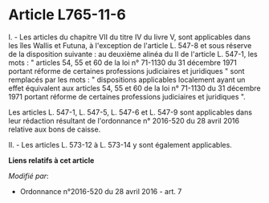 # Article L765-11-6

I. - Les articles du chapitre VII du titre IV du livre V, sont applicables dans les îles Wallis et Futuna, à l'exception de
l'article L. 547-8 et sous réserve de la disposition suivante : au deuxième alinéa du II de l'article L. 547-1, les mots : "
articles 54, 55 et 60 de la loi n° 71-1130 du 31 décembre 1971 portant réforme de certaines professions judiciaires et
juridiques " sont remplacés par les mots : " dispositions applicables localement ayant un effet équivalent aux articles 54,
55 et 60 de la loi n° 71-1130 du 31 décembre 1971 portant réforme de certaines professions judiciaires et juridiques ".

Les articles L. 547-1, L. 547-5, L. 547-6 et L. 547-9 sont applicables dans leur rédaction résultant de l'ordonnance n°
2016-520 du 28 avril 2016 relative aux bons de caisse.

II. - Les articles L. 573-12 à L. 573-14 y sont également applicables.

**Liens relatifs à cet article**

_Modifié par_:

  - Ordonnance n°2016-520 du 28 avril 2016 - art. 7
